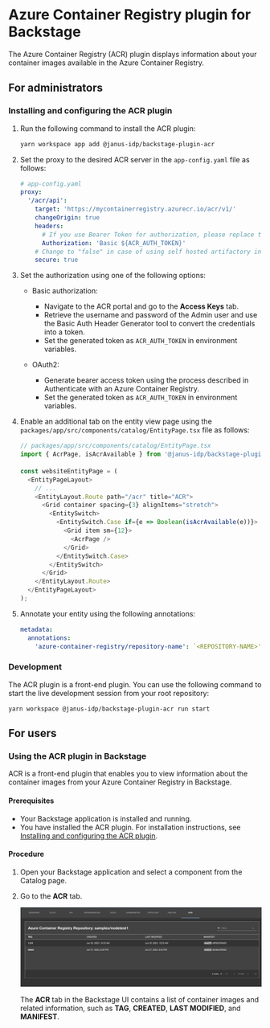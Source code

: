 # Azure Container Registry plugin for Backstage

The Azure Container Registry (ACR) plugin displays information about your container images available in the Azure Container Registry.

## For administrators

### Installing and configuring the ACR plugin

1. Run the following command to install the ACR plugin:

   ```bash
   yarn workspace app add @janus-idp/backstage-plugin-acr
   ```

1. Set the proxy to the desired ACR server in the `app-config.yaml` file as follows:

   ```yaml
   # app-config.yaml
   proxy:
     '/acr/api':
       target: 'https://mycontainerregistry.azurecr.io/acr/v1/'
       changeOrigin: true
       headers:
         # If you use Bearer Token for authorization, please replace the 'Basic' with 'Bearer' in the following line.
         Authorization: 'Basic ${ACR_AUTH_TOKEN}'
       # Change to "false" in case of using self hosted artifactory instance with a self-signed certificate
       secure: true
   ```

1. Set the authorization using one of the following options:

   - Basic authorization:

     - Navigate to the ACR portal and go to the **Access Keys** tab.
     - Retrieve the username and password of the Admin user and use the Basic Auth Header Generator tool to convert the credentials into a token.
     - Set the generated token as `ACR_AUTH_TOKEN` in environment variables.

   - OAuth2:
     - Generate bearer access token using the process described in Authenticate with an Azure Container Registry.
     - Set the generated token as `ACR_AUTH_TOKEN` in environment variables.

1. Enable an additional tab on the entity view page using the `packages/app/src/components/catalog/EntityPage.tsx` file as follows:

   ```ts
   // packages/app/src/components/catalog/EntityPage.tsx
   import { AcrPage, isAcrAvailable } from '@janus-idp/backstage-plugin-acr';

   const websiteEntityPage = (
     <EntityPageLayout>
       // ...
       <EntityLayout.Route path="/acr" title="ACR">
         <Grid container spacing={3} alignItems="stretch">
           <EntitySwitch>
             <EntitySwitch.Case if={e => Boolean(isAcrAvailable(e))}>
               <Grid item sm={12}>
                 <AcrPage />
               </Grid>
             </EntitySwitch.Case>
           </EntitySwitch>
         </Grid>
       </EntityLayout.Route>
     </EntityPageLayout>
   );
   ```

1. Annotate your entity using the following annotations:
   ```yaml
   metadata:
     annotations:
       'azure-container-registry/repository-name': `<REPOSITORY-NAME>',
   ```

### Development

The ACR plugin is a front-end plugin. You can use the following command to start the live development session from your root repository:

```
yarn workspace @janus-idp/backstage-plugin-acr run start
```

## For users

### Using the ACR plugin in Backstage

ACR is a front-end plugin that enables you to view information about the container images from your Azure Container Registry in Backstage.

#### Prerequisites

- Your Backstage application is installed and running.
- You have installed the ACR plugin. For installation instructions, see [Installing and configuring the ACR plugin](#installing-and-configuring-the-acr-plugin).

#### Procedure

1. Open your Backstage application and select a component from the Catalog page.

1. Go to the **ACR** tab.

   ![acr-tab](./images/acr-plugin-user1.png)

   The **ACR** tab in the Backstage UI contains a list of container images and related information, such as **TAG**, **CREATED**, **LAST MODIFIED**, and **MANIFEST**.
